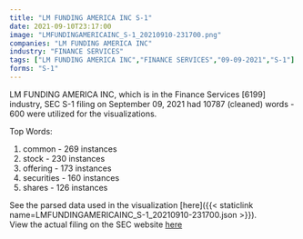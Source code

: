 ```yaml
---
title: "LM FUNDING AMERICA INC S-1"
date: 2021-09-10T23:17:00
image: "LMFUNDINGAMERICAINC_S-1_20210910-231700.png"
companies: "LM FUNDING AMERICA INC"
industry: "FINANCE SERVICES"
tags: ["LM FUNDING AMERICA INC","FINANCE SERVICES","09-09-2021","S-1"]
forms: "S-1"
---
```

LM FUNDING AMERICA INC, which is in the Finance Services [6199] industry, SEC S-1 filing on September 09, 2021 had 10787 (cleaned) words - 600 were utilized for the visualizations.

Top Words:
1. common - 269 instances
2. stock - 230 instances
3. offering - 173 instances
4. securities - 160 instances
5. shares - 126 instances


See the parsed data used in the visualization [here]({{< staticlink name=LMFUNDINGAMERICAINC_S-1_20210910-231700.json >}}).  
View the actual filing on the SEC website [here](https://www.sec.gov/Archives/edgar/data/1640384/0001564590-21-047505.txt)